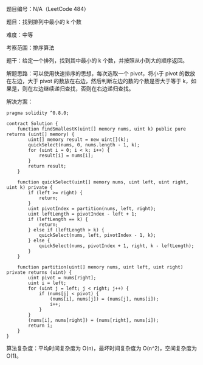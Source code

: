 题目编号：N/A（LeetCode 484）

题目：找到排列中最小的 k 个数

难度：中等

考察范围：排序算法

题干：给定一个排列，找到其中最小的 k 个数，并按照从小到大的顺序返回。

解题思路：可以使用快速排序的思想，每次选取一个 pivot，将小于 pivot 的数放在左边，大于 pivot 的数放在右边，然后判断左边的数的个数是否大于等于 k，如果是，则在左边继续递归查找，否则在右边递归查找。

解决方案：

```solidity
pragma solidity ^0.8.0;

contract Solution {
    function findSmallestK(uint[] memory nums, uint k) public pure returns (uint[] memory) {
        uint[] memory result = new uint[](k);
        quickSelect(nums, 0, nums.length - 1, k);
        for (uint i = 0; i < k; i++) {
            result[i] = nums[i];
        }
        return result;
    }
    
    function quickSelect(uint[] memory nums, uint left, uint right, uint k) private {
        if (left >= right) {
            return;
        }
        uint pivotIndex = partition(nums, left, right);
        uint leftLength = pivotIndex - left + 1;
        if (leftLength == k) {
            return;
        } else if (leftLength > k) {
            quickSelect(nums, left, pivotIndex - 1, k);
        } else {
            quickSelect(nums, pivotIndex + 1, right, k - leftLength);
        }
    }
    
    function partition(uint[] memory nums, uint left, uint right) private returns (uint) {
        uint pivot = nums[right];
        uint i = left;
        for (uint j = left; j < right; j++) {
            if (nums[j] < pivot) {
                (nums[i], nums[j]) = (nums[j], nums[i]);
                i++;
            }
        }
        (nums[i], nums[right]) = (nums[right], nums[i]);
        return i;
    }
}
```

算法复杂度：平均时间复杂度为 O(n)，最坏时间复杂度为 O(n^2)，空间复杂度为 O(1)。
